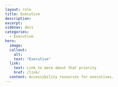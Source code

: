 ```yaml
---
layout: role
title: Executive
description: 
excerpt: 
sidenav: docs
categories:
  - Executive
hero:
  image: 
  callout:
    alt:
    text: "Executive"
  link:
    text: Link to more about that priority
    href: /link/
  content: Accessibility resources for executives.
---
```


